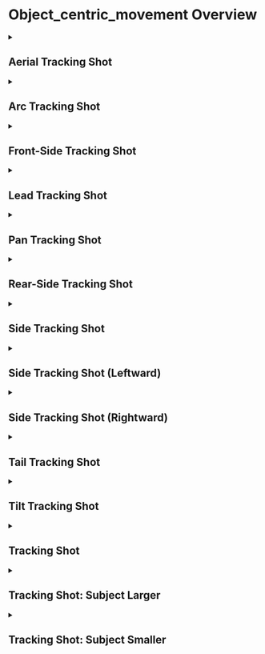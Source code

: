 # Object_centric_movement Overview

<details>
<summary><h2>Aerial Tracking Shot</h2></summary>


<h3>🔵 Label Name:</h3>
<code>aerial_tracking_shot</code>


<h3>📖 Definition:</h3>
Does the camera track the subject from an aerial perspective?

<details>
<summary><h4> Question (Definition)</h4></summary>

- Does the camera track the subject from above?

- Is this an aerial tracking shot?

- Does the camera follow the subject from overhead?

- Is the subject tracked with the camera positioned above?

- Does the shot involve the camera moving from a high vantage point to follow the subject?

- Is the tracking done from an aerial perspective?

</details>

<details>
<summary><h4> Alternative Question</h4></summary>

- Does the camera move above the subject to maintain tracking?

- Is the camera positioned at a high angle while following the subject?

- Is the subject followed from an overhead perspective?

- Does the camera track the subject while maintaining a bird’s-eye view?

- Is the tracking movement executed from an elevated position?

- Does the shot provide a top-down tracking perspective?

</details>

<details>
<summary><h4> Prompt (Definition)</h4></summary>

- The camera tracks the subject from an aerial perspective.

- A tracking shot where the camera follows the subject from an aerial perspective.

- A tracking shot where the camera follows the subject from above.

- A shot where the camera moves overhead while tracking the subject.

- A video where the camera maintains an aerial perspective while tracking.

- A scene where the camera follows the subject from a high vantage point.

- A tracking shot executed from an elevated position.

</details>

<details>
<summary><h4> Alternative Prompt</h4></summary>

- A video where the camera moves from above to track the subject.

- A shot where the subject is tracked from a bird’s-eye view.

- A shot where the camera maintains an overhead view while following the subject.

- A scene where the tracking is performed from a high position.

- A shot where the subject is framed from an aerial tracking perspective.

- A video where the tracking movement keeps the camera above the action.

- A scene where the camera moves at an elevated position while following motion.

</details>

<h4>🟢 Positive:</h4>
<code>self.cam_motion.aerial_tracking_shot is True</code>

<h4>🔴 Negative:</h4>
<code>self.cam_motion.aerial_tracking_shot is False</code>

<details>
<summary><h4>🔴 Negative (Easy)</h4></summary>

- <b>not_a_tracking_shot</b>: <code>self.cam_motion.not_a_tracking_shot is True</code>

</details>

</details>

<details>
<summary><h2>Arc Tracking Shot</h2></summary>


<h3>🔵 Label Name:</h3>
<code>arc_tracking_shot</code>


<h3>📖 Definition:</h3>
Does the camera follow the subject while moving in an arc?

<details>
<summary><h4> Question (Definition)</h4></summary>

- Is this an arc tracking shot?

- Is the camera tracking the subject while arcing clockwise or counterclockwise around them?

- Does the camera follow the subject while moving in an orbit?

- Is the subject tracked with the camera circling around them?

- Does the shot involve the camera arcing around the subject while tracking?

</details>

<details>
<summary><h4> Alternative Question</h4></summary>

- Is the camera moving in a circular path around the subject while tracking?

- Does the camera track the subject while rotating around them?

- Is the subject framed dynamically as the camera moves in an arc?

- Does the camera move in a semi-circle or full orbit while following the subject?

- Is the tracking movement executed in a curved path?

- Does the shot provide a sense of rotation by following the subject in an arc?

- Is the camera moving along a circular trajectory while tracking the subject?

</details>

<details>
<summary><h4> Prompt (Definition)</h4></summary>

- A tracking shot where the camera follows the subject while moving in an arc.

- An arc-tracking shot.

- A shot where the camera moves in an arc around the subject while tracking.

- A video where the camera tracks the subject while arcing clockwise or counterclockwise around them.

- A scene where the camera moves in an orbit around the subject while tracking.

</details>

<details>
<summary><h4> Alternative Prompt</h4></summary>

- A video where the camera follows the subject by rotating in an arc.

- A shot where the subject remains centered while the camera moves in a semi-circle.

- A tracking shot where the camera circles around the subject in a smooth motion.

- A shot where the camera moves in a curved motion around the subject while tracking.

- A video where the camera tracks the subject while arcing around them.

- A shot where the camera moves in a curved trajectory while following the subject.

- A scene where the subject remains in frame while the camera orbits.

- A shot where the camera movement forms a circular motion around the subject.

- A video where the tracking movement follows a curved path.

- A scene where the subject is followed while the camera moves in a circular pattern.

</details>

<h4>🟢 Positive:</h4>
<code>self.cam_motion.arc_tracking_shot is True</code>

<h4>🔴 Negative:</h4>
<code>self.cam_motion.arc_tracking_shot is False</code>

<details>
<summary><h4>🔴 Negative (Easy)</h4></summary>

- <b>not_a_tracking_shot</b>: <code>self.cam_motion.not_a_tracking_shot is True</code>

</details>

</details>

<details>
<summary><h2>Front-Side Tracking Shot</h2></summary>


<h3>🔵 Label Name:</h3>
<code>front_side_tracking_shot</code>


<h3>📖 Definition:</h3>
Is it a tracking shot with the camera leading the subject from a front-side angle?

<details>
<summary><h4> Question (Definition)</h4></summary>

- Is it a tracking shot with the camera leading from the front and to the side of the subject?

- Is it a front-side tracking shot?

- Does the camera track a subject from their front-side angle?

- Does the tracking shot lead from the front and slightly to the side of the subject?

- Is the camera positioned ahead and to the side of the subject while tracking?

- Does the shot show the camera leading from a front-side angle?

- Is it a tracking shot filmed from in front and to the side of the subjects?

</details>

<details>
<summary><h4> Alternative Question</h4></summary>

- Does the camera track the subject from a diagonal front position?

- Is the camera slightly ahead and off to the side while tracking?

- Does the camera follow the subject while remaining in front and angled?

- Is the perspective framed slightly to the front and side of the subject?

- Does the shot create a leading effect while maintaining a side view?

- Is the camera positioned in a way that guides the subject while staying angled?

</details>

<details>
<summary><h4> Prompt (Definition)</h4></summary>

- A tracking shot where the camera leads the subject from a front-side angle.

- A tracking shot where the camera leads from the front and to the side of the subject.

- A shot where the camera moves diagonally ahead of the subject while tracking.

- A video where the camera leads the subject from a front-side perspective.

- A scene where the camera maintains a leading position at an angle.

- A tracking shot filmed with the camera positioned slightly ahead and to the side.

</details>

<details>
<summary><h4> Alternative Prompt</h4></summary>

- A shot where the camera leads from a diagonal front position.

- A video where the subject moves behind while the camera tracks slightly ahead and to the side.

- A scene where the camera leads the movement from an angled front perspective.

- A video where the camera is not directly in front but slightly off to the side.

- A shot where the subject is framed from a leading diagonal view.

- A scene where the camera leads in a front-side direction while maintaining subject visibility.

- A shot where the perspective is positioned slightly off-center ahead of the subject.

</details>

<h4>🟢 Positive:</h4>
<code>self.cam_motion.front_side_tracking_shot is True</code>

<h4>🔴 Negative:</h4>
<code>self.cam_motion.front_side_tracking_shot is False</code>

<details>
<summary><h4>🔴 Negative (Easy)</h4></summary>

- <b>not_a_tracking_shot</b>: <code>self.cam_motion.not_a_tracking_shot is True</code>

</details>

<details>
<summary><h4>🔴 Negative (Hard)</h4></summary>

- <b>other_tracking_shots_than_front_side</b>: <code>self.cam_motion.other_tracking_shots_than_front_side is True</code>

- <b>lead_but_not_side_tracking_shot</b>: <code>self.cam_motion.lead_but_not_side_tracking_shot is True</code>

- <b>side_but_not_lead_tracking_shot</b>: <code>self.cam_motion.side_but_not_lead_tracking_shot is True</code>

</details>

</details>

<details>
<summary><h2>Lead Tracking Shot</h2></summary>


<h3>🔵 Label Name:</h3>
<code>lead_tracking_shot</code>


<h3>📖 Definition:</h3>
Is it a tracking shot with the camera moving ahead of the subject?

<details>
<summary><h4> Question (Definition)</h4></summary>

- Does the tracking shot show the camera moving ahead of the subjects?

- Does the shot show the camera leading the subject by moving backward?

- Does the camera track the subjects by leading from the front?

- Is it a leading shot?

</details>

<details>
<summary><h4> Alternative Question</h4></summary>

- Is the camera moving back as the subjects approach?

- Is the camera moving backward while the subject moves toward it?

- Does the camera pull back while the subject moves forward?

- Does the tracking shot involve the camera moving forward ahead of the subject?

- Is the tracking shot filmed with the camera moving in front of the subjects?

- Is the camera positioned ahead of the moving subject?

- Is the subject following the camera's movement?

- Does the camera guide the viewer by leading the subject?

- Is the perspective framed with the camera in front of the action?

- Is the scene composed with the camera tracking ahead rather than behind?

</details>

<details>
<summary><h4> Prompt (Definition)</h4></summary>

- A tracking shot where the camera moves ahead of the subjects as they move.

- A tracking shot where the camera moves ahead of the subject.

- A shot where the camera leads the subject by moving backward.

- A scene where the camera tracks the subject while staying in front.

- A leading tracking shot where the camera moves ahead of the subjects.

</details>

<details>
<summary><h4> Alternative Prompt</h4></summary>

- A shot where the camera moves backward as the subjects approach.

- A video where the camera moves in reverse while tracking a moving subject.

- A scene where the camera pulls back as the subject moves forward.

- A tracking shot where the perspective is set ahead of the subject.

- A shot where the camera stays ahead of the subject as they move.

- A video where the subject moves toward the camera as it leads them.

- A tracking shot where the camera maintains a position in front of the subject.

- A video where the camera guides the movement by staying ahead of the subject.

- A scene where the camera continuously pulls away as the subject moves forward.

</details>

<h4>🟢 Positive:</h4>
<code>self.cam_motion.lead_tracking_shot is True</code>

<h4>🔴 Negative:</h4>
<code>self.cam_motion.lead_tracking_shot is False</code>

<details>
<summary><h4>🔴 Negative (Easy)</h4></summary>

- <b>not_a_tracking_shot</b>: <code>self.cam_motion.not_a_tracking_shot is True</code>

</details>

<details>
<summary><h4>🔴 Negative (Hard)</h4></summary>

- <b>other_tracking_shots_than_lead</b>: <code>self.cam_motion.other_tracking_shots_than_lead is True</code>

- <b>tail_tracking_shot</b>: <code>self.cam_motion.tail_tracking_shot is True</code>

</details>

</details>

<details>
<summary><h2>Pan Tracking Shot</h2></summary>


<h3>🔵 Label Name:</h3>
<code>pan_tracking_shot</code>


<h3>📖 Definition:</h3>
Does the camera pan to track the subjects as they move?

<details>
<summary><h4> Question (Definition)</h4></summary>

- Does the camera pan to track the subjects?

- Does the camera pan to follow the subjects?

- Is this a pan-tracking shot?

- Does the camera pan horizontally to follow the subjects?

- Does the camera pan left or right to track the subjects?

- Is the camera panning to keep the subjects in frame?

- Does the shot involve the camera panning to track the motion of the subjects?

- Is this a tracking shot achieved through camera panning?

</details>

<details>
<summary><h4> Alternative Question</h4></summary>

- Does the camera rotate left or right to follow the subjects?

- Is the camera panning rather than physically moving to track motion?

- Is the camera swiveling in place to track a subject’s movement?

- Does the camera maintain the subject in frame through horizontal rotation?

- Is the motion of the subject followed solely through panning?

- Is the camera fixed in position while rotating to follow the action?

</details>

<details>
<summary><h4> Prompt (Definition)</h4></summary>

- A tracking shot where the camera pans to follow the subjects as they move.

- A tracking shot where the camera pans to follow the subjects.

- A pan-tracking shot.

- A shot where the camera pans left or right to track subject's motion.

- A video where the camera maintains the subject in frame through panning.

- A scene where the camera pans horizontally to follow the subjects.

- A shot where the camera pans left or right while keeping the subject centered.

</details>

<details>
<summary><h4> Alternative Prompt</h4></summary>

- A shot where the camera rotates to track the subject’s movement.

- A video where the camera follows the motion using horizontal panning.

- A scene where the camera remains stationary while panning to follow action.

- A video where the camera keeps the subject in view through controlled panning.

- A shot where the camera does not move forward but instead pivots left or right.

- A scene where subject tracking is achieved purely through camera rotation.

</details>

<h4>🟢 Positive:</h4>
<code>self.cam_motion.pan_tracking_shot is True</code>

<h4>🔴 Negative:</h4>
<code>self.cam_motion.pan_tracking_shot is False</code>

<details>
<summary><h4>🔴 Negative (Easy)</h4></summary>

- <b>not_a_tracking_shot</b>: <code>self.cam_motion.not_a_tracking_shot is True</code>

</details>

<details>
<summary><h4>🔴 Negative (Hard)</h4></summary>

- <b>other_tracking_shots_than_pan</b>: <code>self.cam_motion.other_tracking_shots_than_pan is True</code>

- <b>side_but_not_pan_tracking_shot</b>: <code>self.cam_motion.side_but_not_pan_tracking_shot is True</code>

</details>

</details>

<details>
<summary><h2>Rear-Side Tracking Shot</h2></summary>


<h3>🔵 Label Name:</h3>
<code>rear_side_tracking_shot</code>


<h3>📖 Definition:</h3>
Is it a tracking shot with the camera following behind the subject at a rear-side angle?

<details>
<summary><h4> Question (Definition)</h4></summary>

- Is it a tracking shot with the camera following behind and to the side of the subject?

- Is it a rear-side tracking shot?

- Does the tracking shot follow behind and to the side of the subject?

- Is the camera positioned behind and to the side of the subject while tracking?

- Does the shot show the camera following from a rear-side angle?

- Is it a tracking shot filmed from behind and to the side of the subjects?

</details>

<details>
<summary><h4> Alternative Question</h4></summary>

- Is the camera tracking the subject from a diagonal rear position?

- Does the camera follow the subject from a slight offset behind?

- Is the tracking shot composed with the camera positioned at a rear-side perspective?

- Does the camera follow the movement from behind at an angled view?

- Is the subject moving forward while the camera tracks diagonally behind?

- Does the tracking shot maintain a view from both behind and slightly to the side?

</details>

<details>
<summary><h4> Prompt (Definition)</h4></summary>

- A tracking shot where the camera follows behind the subject at a rear-side angle.

- A tracking shot where the camera follows behind and to the side of the subject.

- a rear-side tracking shot.

- A video where the camera follows the subject from a rear-side perspective.

- A tracking shot filmed with the camera positioned slightly behind and to the side.

</details>

<details>
<summary><h4> Alternative Prompt</h4></summary>

- A scene where the camera maintains a trailing position at an angle.

- A shot where the camera moves diagonally behind the subject while tracking.

- A tracking shot where the camera follows from a diagonal rear position.

- A video where the subject moves ahead while the camera tracks slightly behind and to the side.

- A scene where the camera follows the movement from an angled rear perspective.

- A shot where the subject is framed from a trailing diagonal view.

- A scene where the camera follows in a rear-side direction while maintaining subject visibility.

- A shot where the perspective is positioned slightly off-center behind the subject.

</details>

<h4>🟢 Positive:</h4>
<code>self.cam_motion.rear_side_tracking_shot is True</code>

<h4>🔴 Negative:</h4>
<code>self.cam_motion.rear_side_tracking_shot is False</code>

<details>
<summary><h4>🔴 Negative (Easy)</h4></summary>

- <b>not_a_tracking_shot</b>: <code>self.cam_motion.not_a_tracking_shot is True</code>

</details>

<details>
<summary><h4>🔴 Negative (Hard)</h4></summary>

- <b>other_tracking_shots_than_rear_side</b>: <code>self.cam_motion.other_tracking_shots_than_rear_side is True</code>

- <b>tail_but_not_side_tracking_shot</b>: <code>self.cam_motion.tail_but_not_side_tracking_shot is True</code>

- <b>side_but_not_tail_tracking_shot</b>: <code>self.cam_motion.side_but_not_tail_tracking_shot is True</code>

</details>

</details>

<details>
<summary><h2>Side Tracking Shot</h2></summary>


<h3>🔵 Label Name:</h3>
<code>side_tracking_shot</code>


<h3>📖 Definition:</h3>
Is it a tracking shot with the camera moving from the side to follow the subject as they move?

<details>
<summary><h4> Question (Definition)</h4></summary>

- Is it a tracking shot with the camera moving from the side to follow the subject?

- Is this a side-tracking shot?

- Does the camera move left or right to follow the subject?

- Does the camera truck left or right to follow the subject?

- Is the subject tracked with the camera moving sideways?

- Does the shot involve the camera trucking from the side to follow the motion?

- Is the camera moving along the side of the subject in this tracking shot?

</details>

<details>
<summary><h4> Alternative Question</h4></summary>

- Does the camera move parallel to the subject?

- Is the subject followed with a lateral camera movement?

- Does the camera track the subjects from the side without leading or trailing?

- Is the perspective framed from a direct side angle?

- Is the camera movement strictly horizontal along the subject’s motion?

</details>

<details>
<summary><h4> Prompt (Definition)</h4></summary>

- A tracking shot where the camera moves from the side to follow the subject.

- A side-tracking shot.

- A side-tracking shot where the camera moves parallel to the subject.

- A shot where the camera trucks left or right to track the subject’s movement.

- A video where the camera follows the subject’s motion from the side.

- A shot where the camera moves along the side of the subject while tracking.

</details>

<details>
<summary><h4> Alternative Prompt</h4></summary>

- A video where the camera follows the subject from a lateral position.

- A scene where the camera moves strictly sideways to maintain framing.

- A shot where the camera moves laterally to track the subject’s movement.

- A scene where the camera remains at the side while tracking the subject.

- A video where the camera keeps a constant distance while trucking left or right.

- A shot where the camera moves alongside the subject’s movement.

- A scene where the tracking shot is achieved purely through lateral movement.

</details>

<h4>🟢 Positive:</h4>
<code>self.cam_motion.side_tracking_shot is True</code>

<h4>🔴 Negative:</h4>
<code>self.cam_motion.side_tracking_shot is False</code>

<details>
<summary><h4>🔴 Negative (Easy)</h4></summary>

- <b>not_a_tracking_shot</b>: <code>self.cam_motion.not_a_tracking_shot is True</code>

</details>

<details>
<summary><h4>🔴 Negative (Hard)</h4></summary>

- <b>other_tracking_shots_than_side</b>: <code>self.cam_motion.other_tracking_shots_than_side is True</code>

- <b>pan_but_not_side_tracking_shot</b>: <code>self.cam_motion.pan_but_not_side_tracking_shot is True</code>

</details>

</details>

<details>
<summary><h2>Side Tracking Shot (Leftward)</h2></summary>


<h3>🔵 Label Name:</h3>
<code>side_tracking_shot_leftward</code>


<h3>📖 Definition:</h3>
Is it a side-tracking shot where the camera moves left to follow the subject?

<details>
<summary><h4> Question (Definition)</h4></summary>

- Does the camera truck left while tracking the subject’s motion?

- Is the subject followed with a lateral leftward movement?

- Does the shot involve the camera moving left alongside the subject?

</details>

<details>
<summary><h4> Alternative Question</h4></summary>

- Does the camera track the subject from the side while moving left?

- Is the camera positioned at the side while trucking left?

- Does the tracking shot involve a consistent leftward motion?

- Is the subject’s movement accompanied by a leftward side-tracking shot?

- Is the camera keeping pace with the subject by moving left?

- Does the video feature a tracking shot where the camera moves left along the subject’s path?

</details>

<details>
<summary><h4> Prompt (Definition)</h4></summary>

- A side-tracking shot where the camera moves left to follow the subject.

- A lateral tracking shot moving leftward alongside the subject.

- A shot where the camera trucks left to track the subject’s movement.

</details>

<details>
<summary><h4> Alternative Prompt</h4></summary>

- A shot where the camera moves alongside the subject while tracking leftward.

- A video featuring a tracking shot with lateral movement to the left.

- A sequence where the camera follows the subject from the side while moving left.

- A scene where the camera moves leftward in a parallel tracking motion.

</details>

<h4>🟢 Positive:</h4>
<code>self.cam_motion.side_tracking_shot_leftward is True</code>

<h4>🔴 Negative:</h4>
<code>self.cam_motion.side_tracking_shot_leftward is False</code>

<details>
<summary><h4>🔴 Negative (Easy)</h4></summary>

- <b>not_a_tracking_shot</b>: <code>self.cam_motion.not_a_tracking_shot is True</code>

</details>

<details>
<summary><h4>🔴 Negative (Hard)</h4></summary>

- <b>side_tracking_shot_rightward</b>: <code>self.cam_motion.side_tracking_shot_rightward is True</code>

- <b>pan_left_but_not_side_tracking_shot</b>: <code>self.cam_motion.pan_left_but_not_side_tracking_shot is True</code>

</details>

</details>

<details>
<summary><h2>Side Tracking Shot (Rightward)</h2></summary>


<h3>🔵 Label Name:</h3>
<code>side_tracking_shot_rightward</code>


<h3>📖 Definition:</h3>
Is it a side-tracking shot where the camera moves right to follow the subject?

<details>
<summary><h4> Question (Definition)</h4></summary>

- Does the camera truck right while tracking the subject’s motion?

- Is the subject followed with a lateral rightward movement?

- Does the shot involve the camera moving right alongside the subject?

</details>

<details>
<summary><h4> Alternative Question</h4></summary>

- Does the camera track the subject from the side while moving right?

- Is the camera positioned at the side while trucking right?

- Does the tracking shot involve a consistent rightward motion?

- Is the subject’s movement accompanied by a rightward side-tracking shot?

- Is the camera keeping pace with the subject by moving right?

- Does the video feature a tracking shot where the camera moves right along the subject’s path?

</details>

<details>
<summary><h4> Prompt (Definition)</h4></summary>

- A side-tracking shot where the camera moves right to follow the subject.

- A lateral tracking shot moving rightward alongside the subject.

- A shot where the camera trucks right to track the subject’s movement.

</details>

<details>
<summary><h4> Alternative Prompt</h4></summary>

- A shot where the camera moves alongside the subject while tracking rightward.

- A video featuring a tracking shot with lateral movement to the right.

- A sequence where the camera follows the subject from the side while moving right.

- A scene where the camera moves rightward in a parallel tracking motion.

</details>

<h4>🟢 Positive:</h4>
<code>self.cam_motion.side_tracking_shot_rightward is True</code>

<h4>🔴 Negative:</h4>
<code>self.cam_motion.side_tracking_shot_rightward is False</code>

<details>
<summary><h4>🔴 Negative (Easy)</h4></summary>

- <b>not_a_tracking_shot</b>: <code>self.cam_motion.not_a_tracking_shot is True</code>

</details>

<details>
<summary><h4>🔴 Negative (Hard)</h4></summary>

- <b>side_tracking_shot_leftward</b>: <code>self.cam_motion.side_tracking_shot_leftward is True</code>

- <b>pan_right_but_not_side_tracking_shot</b>: <code>self.cam_motion.pan_right_but_not_side_tracking_shot is True</code>

</details>

</details>

<details>
<summary><h2>Tail Tracking Shot</h2></summary>


<h3>🔵 Label Name:</h3>
<code>tail_tracking_shot</code>


<h3>📖 Definition:</h3>
Is it a tracking shot with the camera following behind the subject?

<details>
<summary><h4> Question (Definition)</h4></summary>

- Is it a following shot?

- Does the tracking shot show the camera moving behind the subjects?

- Is it a tracking shot from behind?

- Does the camera track the subjects by following from behind?

- Is the camera moving forward while the subject moves ahead of it?

- Is the tracking shot filmed with the camera moving behind the subjects?

</details>

<details>
<summary><h4> Alternative Question</h4></summary>

- Is the camera moving forward as the subjects move away?

- Is the subject leading while the camera follows?

- Is the camera positioned behind the moving subject?

- Does the camera follow the movement rather than leading it?

- Is the perspective framed from behind the subject?

- Is the scene composed with the camera tracking behind rather than ahead?

- Does the shot create a sense of movement by following the subject?

</details>

<details>
<summary><h4> Prompt (Definition)</h4></summary>

- A tracking shot where the camera moves behind the subjects as they move.

- A tracking shot where the camera follows behind the subject.

- A shot where the camera follows the subject by moving forward.

- A scene where the camera tracks the subject while staying behind.

- A following tracking shot.

- A following shot.

</details>

<details>
<summary><h4> Alternative Prompt</h4></summary>

- A shot where the camera moves forward as the subject moves away.

- A video where the camera follows a moving subject from behind.

- A scene where the camera moves forward while tracking a subject ahead.

- A tracking shot where the perspective is set behind the subject.

- A shot where the camera stays behind the subject as they move.

- A video where the subject moves ahead while the camera follows.

- A tracking shot where the camera maintains a position behind the subject.

- A video where the camera follows the movement instead of leading it.

- A scene where the camera continuously follows behind the subject.

</details>

<h4>🟢 Positive:</h4>
<code>self.cam_motion.tail_tracking_shot is True</code>

<h4>🔴 Negative:</h4>
<code>self.cam_motion.tail_tracking_shot is False</code>

<details>
<summary><h4>🔴 Negative (Easy)</h4></summary>

- <b>not_a_tracking_shot</b>: <code>self.cam_motion.not_a_tracking_shot is True</code>

</details>

<details>
<summary><h4>🔴 Negative (Hard)</h4></summary>

- <b>other_tracking_shots_thank_tail</b>: <code>self.cam_motion.other_tracking_shots_than_tail is True</code>

- <b>lead_tracking_shot</b>: <code>self.cam_motion.lead_tracking_shot is True</code>

</details>

</details>

<details>
<summary><h2>Tilt Tracking Shot</h2></summary>


<h3>🔵 Label Name:</h3>
<code>tilt_tracking_shot</code>


<h3>📖 Definition:</h3>
Does the camera tilt to track the subjects as they move?

<details>
<summary><h4> Question (Definition)</h4></summary>

- Does the camera tilt to track the subjects?

- Is this a tilt-tracking shot?

- Does the camera tilt to follow the subjects?

- Does the camera tilt vertically to follow the subjects?

- Does the camera tilt up or down to track the subjects?

- Does the shot involve the camera tilting to keep the subject in frame?

- Is the subject tracked with a vertical camera tilt?

- Does the camera angle shift up or down to follow the subjects?

- Does the camera maintain the subject in frame by tilting up or down?

- Is this a tracking shot achieved through camera tilting?

</details>

<details>
<summary><h4> Alternative Question</h4></summary>

- Is the camera tilting instead of panning to track motion?

- Is the camera adjusting its vertical angle to follow a subject’s movement?

- Is the motion of the subject followed solely through tilting?

- Is the camera fixed in position while tilting to follow the action?

</details>

<details>
<summary><h4> Prompt (Definition)</h4></summary>

- A tracking shot where the camera tilts to follow the subjects.

- A tilt-tracking shot.

- A shot where the camera tilts up or down to track the subject’s motion.

- A video where the camera maintains the subject in frame through vertical tilting.

- A scene where the camera tilts vertically to follow the subjects.

- A shot where the camera tilts to track the subject’s movement.

</details>

<details>
<summary><h4> Alternative Prompt</h4></summary>

- A shot where the camera tilts up or down while keeping the subject centered.

- A video where the camera follows the motion using vertical tilting.

- A scene where the camera remains stationary while tilting to follow action.

- A video where the camera keeps the subject in view through controlled tilting.

- A scene where subject tracking is achieved purely through camera tilting.

</details>

<h4>🟢 Positive:</h4>
<code>self.cam_motion.tilt_tracking_shot is True</code>

<h4>🔴 Negative:</h4>
<code>self.cam_motion.tilt_tracking_shot is False</code>

<details>
<summary><h4>🔴 Negative (Easy)</h4></summary>

- <b>not_a_tracking_shot</b>: <code>self.cam_motion.not_a_tracking_shot is True</code>

</details>

<details>
<summary><h4>🔴 Negative (Hard)</h4></summary>

- <b>other_tracking_shots_than_tilt</b>: <code>self.cam_motion.other_tracking_shots_than_tilt is True</code>

- <b>aerial_but_not_tilt_tracking_shot</b>: <code>self.cam_motion.aerial_but_not_tilt_tracking_shot is True</code>

- <b>side_but_not_tilt_tracking_shot</b>: <code>self.cam_motion.side_but_not_tilt_tracking_shot is True</code>

</details>

</details>

<details>
<summary><h2>Tracking Shot</h2></summary>


<h3>🔵 Label Name:</h3>
<code>tracking_shot</code>


<h3>📖 Definition:</h3>
Does the camera track the subject as they move?

<details>
<summary><h4> Question (Definition)</h4></summary>

- Is it a tracking shot?

- Does the camera move to follow the subjects in the scene?

- Is this a shot where the camera follows the movement of subjects?

- Does the camera track the subjects as they move?

- Does the camera follow one or more subjects in this scene?

</details>

<details>
<summary><h4> Alternative Question</h4></summary>

- Is the camera tracking a moving subject?

- Does the camera maintain focus on a subject while moving?

- Is the camera following an object or person throughout the scene?

- Does the camera stay locked onto a subject while in motion?

- Is this a shot where the camera dynamically follows an actor or object?

- Does the shot involve a moving camera that follows the scene's action?

- Is the perspective shifting to maintain framing of a moving subject?

</details>

<details>
<summary><h4> Prompt (Definition)</h4></summary>

- The camera tracks the subject as they move.

- A video where the camera moves to follow the subjects in the scene.

- A shot where the camera tracks a moving subject throughout the frame.

- The camera tracks the subjects as they move in the scene.

- A video where the camera follows the movement of subjects.

- A shot where the camera follows the subjects as they move.

</details>

<details>
<summary><h4> Alternative Prompt</h4></summary>

- A video where the camera continuously moves to maintain focus on a subject.

- A shot that follows an actor, object, or scene movement in a continuous motion.

- A video where the camera stays locked onto a moving subject.

- A shot where the perspective follows a subject dynamically.

- A video where the camera adjusts its movement to match a moving character.

- A scene where the camera is tracking a person or object.

- A shot where the camera movement is synchronized with the subject’s motion.

- A video where the camera follows a character through the environment.

- A scene where the camera moves continuously to follow a subject.

</details>

<h4>🟢 Positive:</h4>
<code>self.cam_motion.tracking_shot is True</code>

<h4>🔴 Negative:</h4>
<code>self.cam_motion.tracking_shot is False</code>

</details>

<details>
<summary><h2>Tracking Shot: Subject Larger</h2></summary>


<h3>🔵 Label Name:</h3>
<code>tracking_subject_larger_size</code>


<h3>📖 Definition:</h3>
Does the subject appear larger during the tracking shot?

<details>
<summary><h4> Question (Definition)</h4></summary>

- Does the subject look larger during the tracking shot?

- Does the subject appear to grow larger in the frame during the tracking shot?

- Does the subject take up more of the frame during the tracking shot?

- Is the camera moving closer to the subject or zooming in during the tracking motion?

- Does the subject take up more of the frame as the tracking progresses?

- Does the camera reduce the distance to the subject or zoom in during the shot?

</details>

<details>
<summary><h4> Alternative Question</h4></summary>

- Is the camera making the subject look larger by moving closer or zooming in?

- Does the subject’s size appear to increase as the camera tracks?

- Is the camera emphasizing the subject by making it appear larger?

- Does the tracking movement result in the subject filling more of the frame?

- Is the camera’s movement reducing the background space while enlarging the subject?

- Does the tracking shot make the subject appear more dominant by increasing its size?

- Is the shot designed to gradually bring the subject closer to the viewer?

- Does the tracking result in a magnified appearance of the subject?

- Is the subject framed to increase in size as the camera moves?

</details>

<details>
<summary><h4> Prompt (Definition)</h4></summary>

- The subject looks larger during the tracking shot.

- A tracking shot where the subject looks larger as the camera moves.

- A shot where the subject grows in size within the frame while tracking.

- A video where the camera moves closer to the subject or zooms in during the tracking motion.

- A scene where the subject fills more of the frame as tracking progresses.

- A tracking shot where the subject appears more dominant due to size increase.

</details>

<details>
<summary><h4> Alternative Prompt</h4></summary>

- A video where the subject is emphasized by appearing larger as the camera tracks.

- A shot where the camera movement results in the subject filling more of the frame.

- A scene where the camera reduces background space to enlarge the subject.

- A video where the tracking makes the subject appear progressively bigger.

- A shot where the camera adjusts its movement to frame the subject larger.

- A scene where the subject’s presence in the frame grows as the shot continues.

</details>

<h4>🟢 Positive:</h4>
<code>self.cam_motion.tracking_subject_larger_size is True</code>

<h4>🔴 Negative:</h4>
<code>self.cam_motion.tracking_subject_larger_size is False</code>

<details>
<summary><h4>🔴 Negative (Easy)</h4></summary>

- <b>not_a_tracking_shot</b>: <code>self.cam_motion.not_a_tracking_shot is True</code>

</details>

<details>
<summary><h4>🔴 Negative (Hard)</h4></summary>

- <b>tracking_subject_gets_smaller_or_same</b>: <code>self.cam_motion.tracking_subject_gets_smaller_or_same is True</code>

</details>

</details>

<details>
<summary><h2>Tracking Shot: Subject Smaller</h2></summary>


<h3>🔵 Label Name:</h3>
<code>tracking_subject_smaller_size</code>


<h3>📖 Definition:</h3>
Does the subject appear smaller during the tracking shot?

<details>
<summary><h4> Question (Definition)</h4></summary>

- Does the subject look smaller during the tracking shot?

- Does the subject appear to shrink in the frame during the tracking shot?

- Does the subject take up less of the frame as the tracking progresses?

- Does the subject’s size appear to decrease as the camera tracks?

- Is the camera making the subject look smaller by moving away or zooming out?

- Does the tracking movement result in the subject occupying less of the frame?

- Is the camera moving further away from the subject or zooming out during the tracking motion?

</details>

<details>
<summary><h4> Alternative Question</h4></summary>

- Does the camera increase the distance to the subject or zoom out?

- Is the camera emphasizing distance by making the subject appear smaller?

- Is the camera’s movement increasing background space while shrinking the subject?

- Does the tracking shot make the subject appear less dominant by decreasing its size?

- Is the shot designed to gradually distance the subject from the viewer?

- Does the tracking result in a minimized appearance of the subject?

- Is the subject framed to reduce in size as the camera moves?

</details>

<details>
<summary><h4> Prompt (Definition)</h4></summary>

- The subject looks smaller during the tracking shot.

- A tracking shot where the subject looks smaller as the camera moves.

- A shot where the subject shrinks in size within the frame while tracking.

- A video where the camera moves away from the subject or zooms out during the tracking motion.

- A scene where the subject occupies less of the frame as tracking progresses.

- A tracking shot where the subject appears less dominant due to size decrease.

</details>

<details>
<summary><h4> Alternative Prompt</h4></summary>

- A video where the subject is de-emphasized by appearing smaller as the camera tracks.

- A shot where the camera movement results in the subject occupying less of the frame.

- A scene where the camera increases background space to reduce the subject’s size.

- A video where the tracking makes the subject appear progressively smaller.

- A shot where the camera adjusts its movement to frame the subject smaller.

- A scene where the subject’s presence in the frame diminishes as the shot continues.

</details>

<h4>🟢 Positive:</h4>
<code>self.cam_motion.tracking_subject_smaller_size is True</code>

<h4>🔴 Negative:</h4>
<code>self.cam_motion.tracking_subject_smaller_size is False</code>

<details>
<summary><h4>🔴 Negative (Easy)</h4></summary>

- <b>not_a_tracking_shot</b>: <code>self.cam_motion.not_a_tracking_shot is True</code>

</details>

<details>
<summary><h4>🔴 Negative (Hard)</h4></summary>

- <b>tracking_subject_gets_larger_or_same</b>: <code>self.cam_motion.tracking_subject_gets_larger_or_same is True</code>

</details>

</details>
